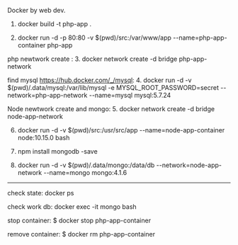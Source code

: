 
Docker by web dev.

1. docker build -t php-app .

2. docker run -d -p 80:80 -v $(pwd)/src:/var/www/app --name=php-app-container php-app

php newtwork create :
3. docker network create -d bridge php-app-network

find mysql https://hub.docker.com/_/mysql:
4. docker run -d -v $(pwd)/.data/mysql:/var/lib/mysql -e MYSQL_ROOT_PASSWORD=secret --network=php-app-network --name=mysql mysql:5.7.24 

Node newtwork create and mongo: 
5. docker network create -d bridge node-app-network

6. docker run -d -v $(pwd)/src:/usr/src/app --name=node-app-container node:10.15.0 bash

7. npm install mongodb -save

8. docker run -d -v $(pwd)/.data/mongo:/data/db --network=node-app-network --name=mongo mongo:4.1.6 

---------
check state:
docker ps

check work db:
docker exec -it mongo bash

stop container:
$ docker stop php-app-container

remove container:
$ docker rm php-app-container
